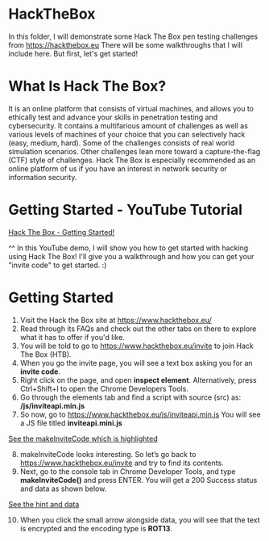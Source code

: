 # HackTheBox
In this folder, I will demonstrate some Hack The Box pen testing challenges from https://hackthebox.eu
There will be some walkthroughs that I will include here. But first, let's get started!

# What Is Hack The Box?
It is an online platform that consists of virtual machines, and allows you to ethically test and advance your skills in penetration testing and cybersecurity. It contains a multifarious amount of challenges as well as various levels of machines of your choice that you can selectively hack (easy, medium, hard). Some of the challenges consists of real world simulation scenarios. Other challenges lean more toward a capture-the-flag (CTF) style of challenges. Hack The Box is especially recommended as an online platform of us if you have an interest in network security or information security.

# Getting Started - YouTube Tutorial 
<a href="https://www.youtube.com/watch?v=1t8Mt8wVgiY&t=152s">Hack The Box - Getting Started!</a>

^^ In this YouTube demo, I will show you how to get started with hacking using Hack The Box! 
I'll give you a walkthrough and how you can get your "invite code" to get started. :)

# Getting Started
1. Visit the Hack the Box site at https://www.hackthebox.eu/
2. Read through its FAQs and check out the other tabs on there to explore what it has to offer if you'd like.
3. You will be told to go to https://www.hackthebox.eu/invite to join Hack The Box (HTB).
4. When you go the invite page, you will see a text box asking you for an <b>invite code</b>.
5. Right click on the page, and open <b>inspect element</b>. Alternatively, press Ctrl+Shift+I to open the Chrome Developers Tools.
6. Go through the elements tab and find a script with source (src) as: <b>/js/inviteapi.min.js</b>
7. So now, go to https://www.hackthebox.eu/js/inviteapi.min.js You will see a JS file titled <b>inviteapi.mini.js</b>

<a href="https://miro.medium.com/max/1864/1*pmXbnn4EjGZRKtJTKyYGEA.png">See the makeInviteCode which is highlighted
</a>

8. makeInviteCode looks interesting. So let’s go back to https://www.hackthebox.eu/invite and try to find its contents.
9. Next, go to the console tab in Chrome Developer Tools, and type <b>makeInviteCode()</b> and press ENTER. You will get a 200 Success status and data as shown below.

<a href="https://miro.medium.com/max/700/1*aMf_Gn0CLJNpRHVMz5zW5A.jpeg">See the hint and data</a>

10. When you click the small arrow alongside data, you will see that the text is encrypted and the encoding type is <b>ROT13</b>.
